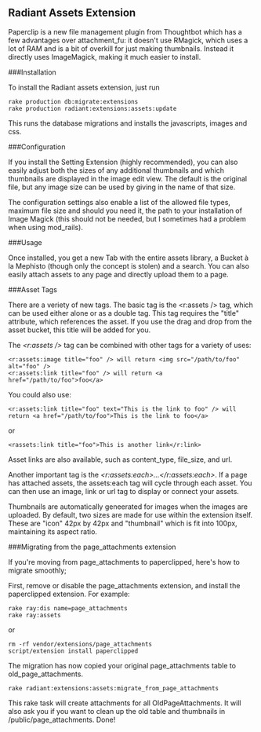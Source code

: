 Radiant Assets Extension
------------------------

Paperclip is a new file management plugin from Thoughtbot which has a few advantages over attachment_fu: it doesn't use RMagick, which uses a lot of RAM and is a bit of overkill for just making thumbnails. Instead it directly uses ImageMagick, making it much easier to install. 


###Installation

To install the Radiant assets extension, just run 
 
	rake production db:migrate:extensions
	rake production radiant:extensions:assets:update

This runs the database migrations and installs the javascripts, images and css.

###Configuration

If you install the Setting Extension (highly recommended), you can also easily adjust both the sizes of any additional thumbnails and which thumbnails are displayed in the image edit view. The default is the original file, but any image size can be used by giving in the name of that size. 

The configuration settings also enable a list of the allowed file types, maximum file size and should you need it, the path to your installation of Image Magick (this should not be needed, but I sometimes had a problem when using mod_rails).

###Usage

Once installed, you get a new Tab with the entire assets library, a Bucket à la Mephisto (though only the concept is stolen) and a search. You can also easily attach assets to any page and directly upload them to a page.

###Asset Tags

There are a veriety of new tags. The basic tag is the <r:assets /> tag, which can be used either alone or as a double tag. This tag requires the "title" attribute, which references the asset. If you use the drag and drop from the asset bucket, this title will be added for you. 

The *&lt;r:assets /&gt;* tag can be combined with other tags for a variety of uses: 

    <r:assets:image title="foo" /> will return <img src="/path/to/foo" alt="foo" />
    <r:assets:link title="foo" /> will return <a href="/path/to/foo">foo</a>

You could also use: 

    <r:assets:link title="foo" text="This is the link to foo" /> will return <a href="/path/to/foo">This is the link to foo</a>

or 

    <rassets:link title="foo">This is another link</r:link>

Asset links are also available, such as content_type, file_size, and url. 

Another important tag is the *&lt;r:assets:each&gt;...&lt;/r:assets:each&gt;*. If a page has attached assets, the assets:each tag will cycle through each asset. You can then use an image, link or url tag to display or connect your assets. 

Thumbnails are automatically geneerated for images when the images are uploaded. By default, two sizes are made for use within the extension itself. These are "icon" 42px by 42px and "thumbnail" which is fit into 100px, maintaining its aspect ratio. 

###Migrating from the page_attachments extension

If you're moving from page_attachments to paperclipped, here's how to migrate smoothly;

First, remove or disable the page_attachments extension, and install the paperclipped extension.
For example:

    rake ray:dis name=page_attachments
    rake ray:assets

or

    rm -rf vendor/extensions/page_attachments
    script/extension install paperclipped
  
The migration has now copied your original page_attachments table to old_page_attachments.

    rake radiant:extensions:assets:migrate_from_page_attachments
  
This rake task will create attachments for all OldPageAttachments. It will also ask you if you want to clean up the old table and thumbnails in /public/page_attachments.
Done!